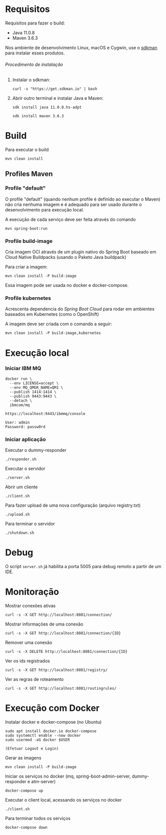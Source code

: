 
# Requisitos

Requisitos para fazer o build:

- Java 11.0.8
- Maven 3.6.3

Nos ambiente de desenvolvimento Linux, macOS e Cygwin, use o [sdkman](https://sdkman.io/) para instalar esses produtos.

###### Procedimento de instalação

1. Instalar o sdkman:

    `curl -s "https://get.sdkman.io" | bash`

2. Abrir outro terminal e instalar Java e Maven:
    
    `sdk install java 11.0.8.hs-adpt`
    
    `sdk install maven 3.6.3`


# Build

Para executar o build

    mvn clean install


## Profiles Maven

### Profile "default"

O profile "default" (quando nenhum profile é definido ao executar o Maven) não cria nenhuma imagem e é adequado
para ser usado durante o desenvolvimento para execução local.

A execução de cada serviço deve ser feita através do comando

    mvn spring-boot:run


### Profile build-image

Cria imagem OCI através de um plugin nativo do Spring Boot baseado em Cloud Native Buildpacks (usando o Paketo Java buildpack)

Para criar a imagem:

    mvn clean install -P build-image

Essa imagem pode ser usada no docker e docker-compose.


### Profile kubernetes

Acrescenta dependencia do *Spring Boot Cloud* para rodar em ambientes baseados em Kubernetes (como o OpenShift)

A imagem deve ser criada com o comando a seguir:

    mvn clean install -P build-image,kubernetes


# Execução local

### Iniciar IBM MQ

    docker run \
      --env LICENSE=accept \
      --env MQ_QMGR_NAME=QM1 \
      --publish 1414:1414 \
      --publish 9443:9443 \
      --detach \
      ibmcom/mq

    https://localhost:9443/ibmmq/console

    User: admin
    Password: passw0rd

### Iniciar aplicação

Executar o dummy-responder

    ./responder.sh

Executar o servidor

    ./server.sh

Abrir um cliente

    ./client.sh

Para fazer upload de uma nova configuração (arquivo registry.txt)

    ./upload.sh

Para terminar o servidor

    ./shutdown.sh

# Debug

O script `server.sh` já habilita a porta 5005 para debug remoto a partir de um IDE. 

# Monitoração

Mostrar conexões ativas

    curl -s -X GET http://localhost:8081/connection/

Mostrar informações de uma conexão

    curl -s -X GET http://localhost:8081/connection/{ID}

Remover uma conexão

    curl -s -X DELETE http://localhost:8081/connection/{ID}

Ver os ids registrados

    curl -s -X GET http://localhost:8081/registry/

Ver as regras de roteamento

    curl -s -X GET http://localhost:8081/routingrules/


# Execução com Docker

Instalar docker e docker-compose (no Ubuntu)

    sudo apt install docker.io docker-compose
    sudo systemctl enable --now docker
    sudo usermod -aG docker $USER
    
    (Efetuar Logout e Login)

Gerar as imagens

    mvn clean install -P build-image

Iniciar os serviços no docker (mq, spring-boot-admin-server, dummy-responder e atm-server)

    docker-compose up

Executar o client local, acessando os serviços no docker

    ./client.sh

Para terminar todos os serviços

    docker-compose down
